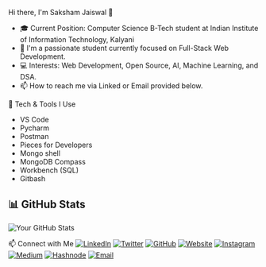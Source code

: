 Hi there, I'm Saksham Jaiswal 👋

- 🎓 Current Position: Computer Science B-Tech student at Indian Institute of Information Technology, Kalyani
- 👀 I'm a passionate student currently focused on Full-Stack Web Development.
- 💻 Interests: Web Development, Open Source, AI, Machine Learning, and DSA.
- 📫 How to reach me via Linked or Email provided below.

🔧 Tech & Tools I Use
- VS Code
- Pycharm
- Postman
- Pieces for Developers
- Mongo shell
- MongoDB Compass
- Workbench (SQL)
- Gitbash

## 📊 GitHub Stats
![Your GitHub Stats](https://github-readme-stats.vercel.app/api?username=Saksham-Jaiswal-2004&show_icons=true&count_private=true&hide=prs&theme=radical)

📫 Connect with Me
[![LinkedIn](https://img.shields.io/badge/LinkedIn-0A66C2?style=flat&logo=linkedin&logoColor=white)](https://www.linkedin.com/in/your-username)
[![Twitter](https://img.shields.io/badge/Twitter-1DA1F2?style=flat&logo=twitter&logoColor=white)](https://twitter.com/your-username)
[![GitHub](https://img.shields.io/badge/GitHub-181717?style=flat&logo=github&logoColor=white)](https://github.com/your-username)
[![Website](https://img.shields.io/badge/Website-000000?style=flat&logo=google-chrome&logoColor=white)](https://your-website.com)
[![Instagram](https://img.shields.io/badge/Instagram-E4405F?style=flat&logo=instagram&logoColor=white)](https://instagram.com/your-username)
[![Medium](https://img.shields.io/badge/Medium-12100E?style=flat&logo=medium&logoColor=white)](https://medium.com/@your-username)
[![Hashnode](https://img.shields.io/badge/Hashnode-2962FF?style=flat&logo=hashnode&logoColor=white)](https://your-username.hashnode.dev)
[![Email](https://img.shields.io/badge/Email-D14836?style=flat&logo=gmail&logoColor=white)](mailto:your-email@example.com)

<!---
Saksham-Jaiswal-2004/Saksham-Jaiswal-2004 is a ✨ special ✨ repository because its `README.md` (this file) appears on your GitHub profile.
You can click the Preview link to take a look at your changes.
--->
